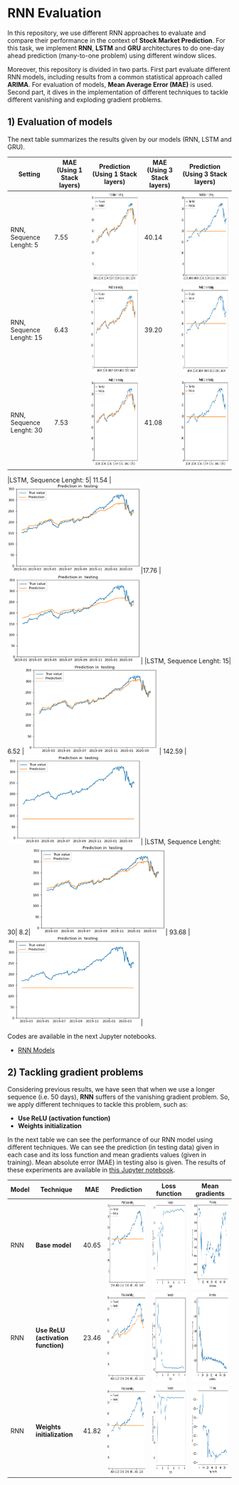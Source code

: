 # RNN Evaluation

In this repository, we use different RNN approaches to evaluate and compare their performance in the context of **Stock Market Prediction**. For this task, we implement **RNN**, **LSTM** and **GRU** architectures to do one-day ahead prediction (many-to-one problem) using different window slices. 

Moreover, this repository is divided in two parts. First part evaluate different RNN models, including results from a common statistical approach called **ARIMA**. For evaluation of models, **Mean Average Error (MAE)** is used. Second part, it dives in the implementation of different techniques to tackle different vanishing and exploding gradient problems.

## 1) Evaluation of models

The next table summarizes the results given by our models (RNN, LSTM and GRU). 

|Setting|MAE (Using 1 Stack layers)| Prediction (Using 1 Stack layers)|MAE (Using 3 Stack layers)| Prediction (Using 3 Stack layers)|
| ----- | --------- |-----| ----- | --------- |
|RNN, Sequence Lenght: 5| 7.55 | <img src="https://github.com/victorcaquilpan/rnn_evaluation/blob/main/images/rnn/seq5_stack1.PNG" width="300" height="200">|40.14 | <img src="https://github.com/victorcaquilpan/rnn_evaluation/blob/main/images/rnn/seq5_stack3.PNG" width="300" height="200">|
|RNN, Sequence Lenght: 15| 6.43 |<img src="https://github.com/victorcaquilpan/rnn_evaluation/blob/main/images/rnn/seq15_stack1.PNG" width="300" height="200"> | 39.20 | <img src="https://github.com/victorcaquilpan/rnn_evaluation/blob/main/images/rnn/seq15_stack3.PNG" width="300" height="200">|
|RNN, Sequence Lenght: 30| 7.53| <img src="https://github.com/victorcaquilpan/rnn_evaluation/blob/main/images/rnn/seq30_stack1.PNG" width="300" height="200">| 41.08 | <img src="https://github.com/victorcaquilpan/rnn_evaluation/blob/main/images/rnn/seq30_stack3.PNG" width="300" height="200">|

|LSTM, Sequence Lenght: 5| 11.54 | <img src="https://github.com/victorcaquilpan/rnn_evaluation/blob/main/images/lstm/seq5_stack1.PNG" width="300" height="200">|17.76 | <img src="https://github.com/victorcaquilpan/rnn_evaluation/blob/main/images/lstm/seq5_stack3.PNG" width="300" height="200">|
|LSTM, Sequence Lenght: 15| 6.52 |<img src="https://github.com/victorcaquilpan/rnn_evaluation/blob/main/images/lstm/seq15_stack1.PNG" width="300" height="200"> | 142.59 | <img src="https://github.com/victorcaquilpan/rnn_evaluation/blob/main/images/lstm/seq15_stack3.PNG" width="300" height="200">|
|LSTM, Sequence Lenght: 30| 8.2| <img src="https://github.com/victorcaquilpan/rnn_evaluation/blob/main/images/lstm/seq30_stack1.PNG" width="300" height="200">| 93.68 | <img src="https://github.com/victorcaquilpan/rnn_evaluation/blob/main/images/lstm/seq30_stack3.PNG" width="300" height="200">|

Codes are available in the next Jupyter notebooks.

* [RNN Models](https://github.com/victorcaquilpan/rnn_evaluation/blob/main/code/RNN_Models_Stock_Predictions.ipynb)



## 2) Tackling gradient problems

Considering previous results, we have seen that when we use a longer sequence (i.e. 50 days), **RNN** suffers of the vanishing gradient problem. So, we apply different techniques to tackle this problem, such as:

* **Use ReLU (activation function)**
* **Weights initialization**

In the next table we can see the performance of our RNN model using different techniques. We can see the prediction (in testing data) given in each case and its loss function and mean gradients values (given in training). Mean absolute error (MAE) in testing also is given. The results of these experiments are available in [this Jupyter notebook](https://github.com/victorcaquilpan/rnn_evaluation/blob/main/code/Facing_Gradient_Problems_Stock_Predictions.ipynb).

| Model | Technique |MAE| Prediction |Loss function|Mean gradients|
| ----- | --------- |-----|-------------|--------------|---|          
|RNN    | **Base model**  |40.65           |<img src="https://github.com/victorcaquilpan/rnn_evaluation/blob/main/images/prediction_rnn_simple.PNG" width="300" height="200">         |     <img src="https://github.com/victorcaquilpan/rnn_evaluation/blob/main/images/loss_rnn_simple.PNG" width="300" height="200">        |<img src="https://github.com/victorcaquilpan/rnn_evaluation/blob/main/images/mean_gradient_rnn_simple.PNG" width="300" height="200">|
|RNN    |  **Use ReLU (activation function)**  |23.46|<img src="https://github.com/victorcaquilpan/rnn_evaluation/blob/main/images/prediction_rnn_relu.PNG" width="300" height="200">         |     <img src="https://github.com/victorcaquilpan/rnn_evaluation/blob/main/images/loss_rnn_relu.PNG" width="300" height="200">        |<img src="https://github.com/victorcaquilpan/rnn_evaluation/blob/main/images/mean_gradient_rnn_relu.PNG" width="300" height="200">|
|RNN    | **Weights initialization** |41.82 | <img src="https://github.com/victorcaquilpan/rnn_evaluation/blob/main/images/prediction_rnn_identity.PNG" width="300" height="200">         |     <img src="https://github.com/victorcaquilpan/rnn_evaluation/blob/main/images/loss_rnn_identity.PNG" width="300" height="200">        |<img src="https://github.com/victorcaquilpan/rnn_evaluation/blob/main/images/mean_gradient_rnn_identity.PNG" width="300" height="200">|





